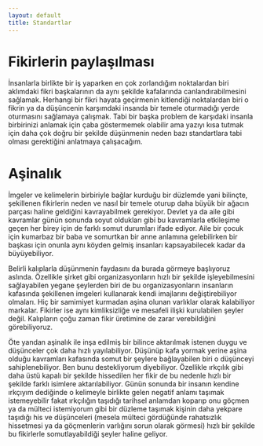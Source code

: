 ```yaml
---
layout: default
title: Standartlar
---
```


# Fikirlerin paylaşılması
İnsanlarla birlikte bir iş yaparken en çok zorlandığım noktalardan biri aklımdaki fikri başkalarının da aynı şekilde kafalarında canlandırabilmesini sağlamak. Herhangi bir fikri hayata geçirmenin kitlendiği noktalardan biri o fikrin ya da düşüncenin karşımdaki insanda bir temele oturmadığı yerde oturmasını sağlamaya çalışmak. 
Tabi bir başka problem de karşıdaki insanla birbirinizi anlamak için çaba göstermemek olabilir ama yazıyı kısa tutmak için daha çok doğru bir şekilde düşünmenin neden bazı standartlara tabi olması gerektiğini anlatmaya çalışacağım.

# Aşinalık
İmgeler ve kelimelerin birbiriyle bağlar kurduğu bir düzlemde yani bilinçte, şekillenen fikirlerin neden ve nasıl bir temele oturup daha büyük bir ağacın parçası haline geldiğini kavrayabilmek gerekiyor. Devlet ya da aile gibi kavramlar günün sonunda soyut oldukları gibi bu kavramlarla etkileşime geçen her birey için de farklı somut durumları ifade ediyor. Aile bir çocuk için kumarbaz bir baba ve somurtkan bir anne anlamına gelebilirken bir başkası için onunla aynı köyden gelmiş insanları kapsayabilecek kadar da büyüyebiliyor. 

Belirli kalıplarla düşünmenin faydasını da burada görmeye başlıyoruz aslında. Özellikle şirket gibi organizasyonların hızlı bir şekilde işleyebilmesini sağlayabilen yegane şeylerden biri de bu organizasyonların insanların kafasında şekillenen imgeleri kullanarak kendi imajlarını değiştirebiliyor olmaları. Hiç bir samimiyet kurmadan aşina olunan varlıklar olarak kalabiliyor markalar. Fikirler ise aynı kimliksizliğe ve mesafeli ilişki kurulabilen şeyler değil. Kalıpların çoğu zaman fikir üretimine de zarar verebildiğini görebiliyoruz. 

Öte yandan aşinalık ile inşa edilmiş bir bilince aktarılmak istenen duygu ve düşünceler çok daha hızlı yayılabiliyor. Düşünüp kafa yormak yerine aşina olduğu kavramları kafasında somut bir şeylere bağlayabilen biri o düşünceyi sahiplenebiliyor. Ben bunu destekliyorum diyebiliyor. Özellikle ırkçılık gibi daha üstü kapalı bir şekilde hissedilen her fikir de bu nedenle hızlı bir şekilde farklı isimlere aktarılabiliyor. Günün sonunda bir insanın kendine ırkçıyım dediğinde o kelimeyle birlikte gelen negatif anlamı taşımak istemeyebilir fakat ırkçılığın taşıdığı tarihsel anlamdan koparıp onu göçmen ya da mülteci istemiyorum gibi bir düzleme taşımak kişinin daha yekpare taşıdığı his ve düşünceleri (mesela mülteci gördüğünde rahatsızlık hissetmesi ya da göçmenlerin varlığını sorun olarak görmesi) hızlı bir şekilde bu fikirlerle somutlayabildiği şeyler haline geliyor. 

